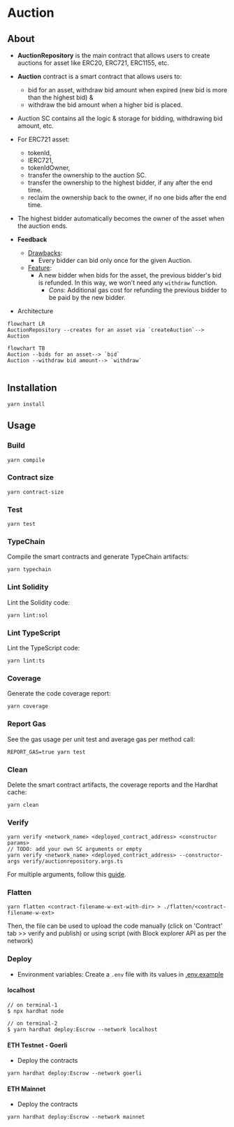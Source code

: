# Auction

## About

- **AuctionRepository** is the main contract that allows users to create auctions for asset like ERC20, ERC721, ERC1155, etc.
- **Auction** contract is a smart contract that allows users to:

  - bid for an asset, withdraw bid amount when expired (new bid is more than the highest bid) &
  - withdraw the bid amount when a higher bid is placed.

- Auction SC contains all the logic & storage for bidding, withdrawing bid amount, etc.
- For ERC721 asset:
  - tokenId,
  - IERC721,
  - tokenIdOwner,
  - transfer the ownership to the auction SC.
  - transfer the ownership to the highest bidder, if any after the end time.
  - reclaim the ownership back to the owner, if no one bids after the end time.
- The highest bidder automatically becomes the owner of the asset when the auction ends.
- **Feedback**

  - <u>Drawbacks</u>:
    - Every bidder can bid only once for the given Auction.
  - <u>Feature</u>:
    - A new bidder when bids for the asset, the previous bidder's bid is refunded. In this way, we won't need any `withdraw` function.
      - _Cons_: Additional gas cost for refunding the previous bidder to be paid by the new bidder.

- Architecture

```mermaid
flowchart LR
AuctionRepository --creates for an asset via `createAuction`--> Auction
```

```mermaid
flowchart TB
Auction --bids for an asset--> `bid`
Auction --withdraw bid amount--> `withdraw`
```

```mermaid

```

## Installation

```console
yarn install
```

## Usage

### Build

```console
yarn compile
```

### Contract size

```console
yarn contract-size
```

### Test

```console
yarn test
```

### TypeChain

Compile the smart contracts and generate TypeChain artifacts:

```console
yarn typechain
```

### Lint Solidity

Lint the Solidity code:

```console
yarn lint:sol
```

### Lint TypeScript

Lint the TypeScript code:

```console
yarn lint:ts
```

### Coverage

Generate the code coverage report:

```console
yarn coverage
```

### Report Gas

See the gas usage per unit test and average gas per method call:

```console
REPORT_GAS=true yarn test
```

### Clean

Delete the smart contract artifacts, the coverage reports and the Hardhat cache:

```console
yarn clean
```

### Verify

```console
yarn verify <network_name> <deployed_contract_address> <constructor params>
// TODO: add your own SC arguments or empty
yarn verify <network_name> <deployed_contract_address> --constructor-args verify/auctionrepository.args.ts
```

For multiple arguments, follow this [guide](https://hardhat.org/plugins/nomiclabs-hardhat-etherscan.html#multiple-api-keys-and-alternative-block-explorers).

### Flatten

```console
yarn flatten <contract-filename-w-ext-with-dir> > ./flatten/<contract-filename-w-ext>
```

Then, the file can be used to upload the code manually (click on 'Contract' tab >> verify and publish) or using script (with Block explorer API as per the network)

### Deploy

- Environment variables: Create a `.env` file with its values in [.env.example](./.env.example)

#### localhost

```console
// on terminal-1
$ npx hardhat node

// on terminal-2
$ yarn hardhat deploy:Escrow --network localhost
```

#### ETH Testnet - Goerli

- Deploy the contracts

```console
yarn hardhat deploy:Escrow --network goerli
```

#### ETH Mainnet

- Deploy the contracts

```console
yarn hardhat deploy:Escrow --network mainnet
```

